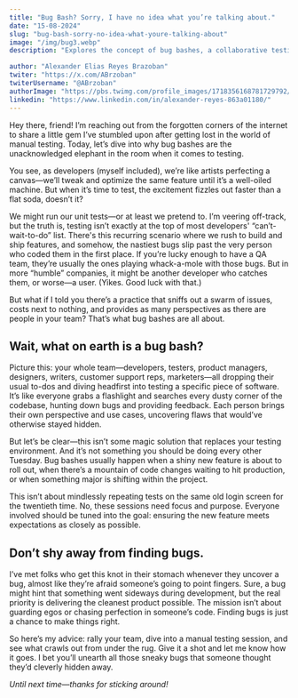 ```yaml
---
title: "Bug Bash? Sorry, I have no idea what you’re talking about."
date: "15-08-2024"
slug: "bug-bash-sorry-no-idea-what-youre-talking-about"
image: "/img/bug3.webp"
description: "Explores the concept of bug bashes, a collaborative testing practice that brings together cross-functional teams to quickly uncover hidden issues in software. Learn how this approach can enhance the quality of your releases, especially in humble teams without extensive QA resources.."

author: "Alexander Elias Reyes Brazoban"
twiter: "https://x.com/ABrzoban"
twiterUsername: "@ABrzoban"
authorImage: "https://pbs.twimg.com/profile_images/1718356168781729792/qRiC-vXL_400x400.jpg"
linkedin: "https://www.linkedin.com/in/alexander-reyes-863a01180/"
---
```


Hey there, friend! I’m reaching out from the forgotten corners of the internet to share a little gem I’ve stumbled upon after getting lost in the world of manual testing. Today, let’s dive into why bug bashes are the unacknowledged elephant in the room when it comes to testing.

You see, as developers (myself included), we’re like artists perfecting a canvas—we’ll tweak and optimize the same feature until it’s a well-oiled machine. But when it’s time to test, the excitement fizzles out faster than a flat soda, doesn’t it?

We might run our unit tests—or at least we pretend to. I’m veering off-track, but the truth is, testing isn’t exactly at the top of most developers' “can’t-wait-to-do” list. There's this recurring scenario where we rush to build and ship features, and somehow, the nastiest bugs slip past the very person who coded them in the first place. If you’re lucky enough to have a QA team, they’re usually the ones playing whack-a-mole with those bugs. But in more “humble” companies, it might be another developer who catches them, or worse—a user. (Yikes. Good luck with that.) 

But what if I told you there’s a practice that sniffs out a swarm of issues, costs next to nothing, and provides as many perspectives as there are people in your team? That’s what bug bashes are all about.

## Wait, what on earth is a bug bash?

Picture this: your whole team—developers, testers, product managers, designers, writers, customer support reps, marketers—all dropping their usual to-dos and diving headfirst into testing a specific piece of software. It’s like everyone grabs a flashlight and searches every dusty corner of the codebase, hunting down bugs and providing feedback. Each person brings their own perspective and use cases, uncovering flaws that would’ve otherwise stayed hidden.

But let’s be clear—this isn’t some magic solution that replaces your testing environment. And it’s not something you should be doing every other Tuesday. Bug bashes usually happen when a shiny new feature is about to roll out, when there’s a mountain of code changes waiting to hit production, or when something major is shifting within the project.

This isn’t about mindlessly repeating tests on the same old login screen for the twentieth time. No, these sessions need focus and purpose. Everyone involved should be tuned into the goal: ensuring the new feature meets expectations as closely as possible.

## Don’t shy away from finding bugs.

I’ve met folks who get this knot in their stomach whenever they uncover a bug, almost like they’re afraid someone’s going to point fingers. Sure, a bug might hint that something went sideways during development, but the real priority is delivering the cleanest product possible. The mission isn’t about guarding egos or chasing perfection in someone’s code. Finding bugs is just a chance to make things right.

So here’s my advice: rally your team, dive into a manual testing session, and see what crawls out from under the rug. Give it a shot and let me know how it goes. I bet you’ll unearth all those sneaky bugs that someone thought they’d cleverly hidden away.

*Until next time—thanks for sticking around!*